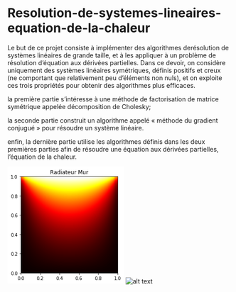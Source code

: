 # Resolution-de-systemes-lineaires-equation-de-la-chaleur

Le but de ce projet consiste à implémenter des algorithmes derésolution de systèmes linéaires de grande taille, et à les appliquer à un problème de résolution d’équation aux dérivées partielles. Dans ce devoir, on considère uniquement des systèmes linéaires symétriques, définis positifs et creux (ne comportant que relativement peu d’éléments non nuls), et on exploite ces trois propriétés pour obtenir des algorithmes plus efficaces.

la première partie s’intéresse à une méthode de factorisation de matrice symétrique appelée décomposition de Cholesky;

la seconde partie construit un algorithme appelé « méthode du gradient conjugué » pour résoudre un système linéaire.

enfin, la dernière partie utilise les algorithmes définis dans les deux premières parties afin de résoudre une équation aux dérivées partielles, l’équation de la chaleur.

![alt text](Tests_mur_with_solver.png)
![alt text](Tests_radiateur_with_gradient.png)
